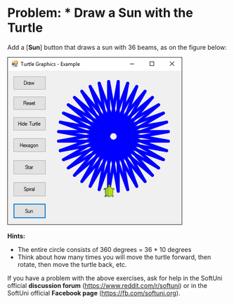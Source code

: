 # Problem: \* Draw a Sun with the Turtle

Add a \[**Sun**\] button that draws a sun with 36 beams, as on the figure below:

![](/assets/chapter-5-images/13.Turtle-graphics-16.png)

**Hints:**

* The entire circle consists of 360 degrees = 36 \* 10 degrees
* Think about  how many times you will move the turtle forward, then rotate, then move the turtle back, etc.

If you have a problem with the above exercises, ask for help in the SoftUni official **discussion forum** (https://www.reddit.com/r/softuni) or in the SoftUni official **Facebook page** (https://fb.com/softuni.org).
